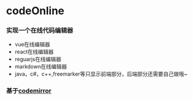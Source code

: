 # codeOnline
### 实现一个在线代码编辑器
+ vue在线编辑器
+ react在线编辑器
+ reguarjs在线编辑器
+ markdown在线编辑器
+ java，c#，c++,freemarker等只显示前端部分，后端部分还需要自己做哦~


### 基于[codemirror](http://codemirror.net/)
